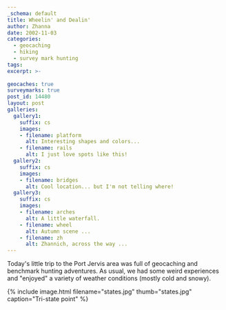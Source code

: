 ```yaml
---
_schema: default
title: Wheelin' and Dealin'
author: Zhanna
date: 2002-11-03
categories:
  - geocaching
  - hiking
  - survey mark hunting
tags:
excerpt: >- 
  
geocaches: true
surveymarks: true
post_id: 14480
layout: post  
galleries:
  gallery1:
    suffix: cs
    images:
    - filename: platform
      alt: Interesting shapes and colors...  
    - filename: rails
      alt: I just love spots like this!           
  gallery2:
    suffix: cs
    images:
    - filename: bridges
      alt: Cool location... but I'm not telling where!   
  gallery3:
    suffix: cs
    images:
    - filename: arches
      alt: A little waterfall.         
    - filename: wheel
      alt: Autumn scene ...   
    - filename: zh
      alt: Zhannich, across the way ...                               
---
```


Today's little trip to the Port Jervis area was full of geocaching and benchmark hunting adventures. As usual, we had some weird experiences and "enjoyed" a variety of weather conditions (mostly cold and snowy).

{% include image.html filename="states.jpg" thumb="states.jpg" caption="Tri-state point" %}
